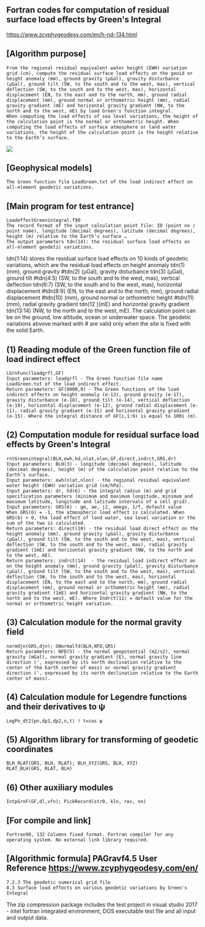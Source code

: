 ## Fortran codes for computation of residual surface load effects by Green's Integral
https://www.zcyphygeodesy.com/en/h-nd-134.html
## [Algorithm purpose]
    From the regional residual equivalent water height (EWH) variation grid (cm), compute the residual surface load effects on the geoid or height anomaly (mm), ground gravity (μGal), gravity disturbance (μGal), ground tilt (SW, to the south and to the west, mas), vertical deflection (SW, to the south and to the west, mas), horizontal displacement (EN, to the east and to the north, mm), ground radial displacement (mm), ground normal or orthometric height (mm), radial gravity gradient (mE) and horizontal gravity gradient (NW, to the north and to the west, mE) by load Green's function integral.
    When computing the load effects of sea level variations, the height of the calculation point is the normal or orthometric height. When computing the load effects of surface atmosphere or land water variations, the height of the calculation point is the height relative to the Earth’s surface.
![](https://24192633.s21i.faiusr.com/2/ABUIABACGAAgtbbQuQYolb-olQIwlg44ugk.jpg)
## [Geophysical models]
    The Green function file LoadGreen.txt of the load indirect effect on all-element geodetic variations.
## [Main program for test entrance]
    LoadeffectGreenintegral.f90
    The record format of the input calculation point file: ID (point no / point name), longitude (decimal degrees), latitude (decimal degrees), height (m) relative to the Earth’s surface …
    The output parameters tdn(14): the residual surface load effects on all-element geodetic variations.
tdn(1:14) stores the residual surface load effects on 10 kinds of geodetic variations, which are the residual load effects on height anomaly tdn(1) (mm), ground gravity #tdn(2) (μGal), gravity disturbance tdn(3) (μGal), ground tilt #tdn(4:5) (SW, to the south and to the west, mas), vertical deflection tdn(6:7) (SW, to the south and to the west, mas), horizontal displacement #tdn(8:9) (EN, to the east and to the north, mm), ground radial displacement #tdn(10) (mm), ground normal or orthometric height #tdn(11) (mm), radial gravity gradient tdn(12 )(mE) and horizontal gravity gradient tdn(13:14) (NW, to the north and to the west, mE).
    The calculation point can be on the ground, low altitude, ocean or underwater space. The geodetic variations abvove marked with # are valid only when the site is fixed with the solid Earth.
## (1) Reading module of the Green function file of load indirect effect
    LGrnFunc(loadgrfl,GF)
    Input parameters: loadgrfl - The Green function file name LoadGreen.txt of the load indirect effect.
    Return parameters: GF(8000,9) - The Green functions of the load indirect effects on height anomaly (e-13), ground gravity (e-17), gravity disturbance (e-18), ground tilt (e-14), vertical deflection (e-19), horizontal displacement (e-12), ground radial displacement (e-11), radial gravity gradient (e-15) and horizontal gravity gradient (e-15). Where the integral distance of GF(i,1:9) is equal to 100i (m).
## (2) Computation module for residual surface load effects by Green's Integral
    rntGreenintegral(BLH,ewh,hd,nlat,nlon,GF,direct,indrct,GRS,dr)
    Input parameters: BLH(3) - longitude (decimal degrees), latitude (decimal degrees), height (m) of the calculation point relative to the Earth’s surface. 
    Input parameters: ewh(nlat,nlon) - the regional residual equivalent water height (EWH) variation grid (cm/hPa).
    Input parameters: dr, hd(6) - the integral radius (m) and grid specification parameters (minimum and maximum longitude, minimum and maximum latitude, longitude and latitude intervals of a cell grid).
    Input parameters: GRS(6) - gm, ae, j2, omega, 1/f, default value
    When GRS(6) = -1, the atmospheric load effect is calculated. When GRS(6) > 0, the load effect of land water, sea level variation or the sum of the two is calculated.
    Return parameters: direct(10) - the residual load direct effect on the height anomaly (mm), ground gravity (μGal), gravity disturbance (μGal), ground tilt (SW, to the south and to the west, mas), vertical deflection (SW, to the south and to the west, mas), radial gravity gradient (1mE) and horizontal gravity gradient (NW, to the north and to the west, mE).
    Return parameters: indrct(14)  - the residual load indirect effect on on the height anomaly (mm), ground gravity (μGal), gravity disturbance (μGal), ground tilt (SW, to the south and to the west, mas), vertical deflection (SW, to the south and to the west, mas), horizontal displacement (EN, to the east and to the north, mm), ground radial displacement (mm), ground normal or orthometric height (mm), radial gravity gradient (1mE) and horizontal gravity gradient (NW, to the north and to the west, mE). Where Indrct(11) = default value for the normal or orthometric height variation.
## (3) Calculation module for the normal gravity field
    normdjn(GRS,djn); GNormalfd(BLH,NFD,GRS)
    Return parameters: NFD(5) - the normal geopotential (m2/s2), normal gravity (mGal), normal gravity gradient (E), normal gravity line direction (', expressed by its north declination relative to the center of the Earth center of mass) or normal gravity gradient direction (', expressed by its north declination relative to the Earth center of mass).
## (4) Calculation module for Legendre functions and their derivatives to ψ
    LegPn_dt2(pn,dp1,dp2,n,t) ! t=cos ψ
## (5) Algorithm library for transforming of geodetic coordinates
    BLH_RLAT(GRS, BLH, RLAT); BLH_XYZ(GRS, BLH, XYZ)
    RLAT_BLH(GRS, RLAT, BLH)
## (6) Other auxiliary modules
    IntpGrnF(GF,dl,vfn); PickRecord(str0, kln, rec, nn)
## [For compile and link]
    Fortran90, 132 Columns fixed format. Fortran compiler for any operating system. No external link library required.
## [Algorithmic formula] PAGravf4.5 User Reference https://www.zcyphygeodesy.com/en/
    7.2.3 The geodetic numerical grid file
    8.3 Surface load effects on various geodetic variations by Green's Integral
The zip compression package includes the test project in visual studio 2017 - intel fortran integrated environment, DOS executable test file and all input and output data.

